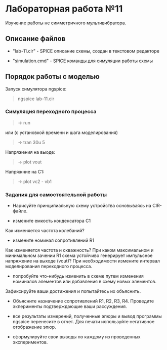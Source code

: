 # Лабораторная работа №11
Изучение работы не симметричного мультивибратора.

## Описание файлов

* "lab-11.cir" - SPICE описание схемы, cоздан в текстовом редакторе

* "simulation.cmd" - SPICE команды для симуляции работы схемы

## Порядок работы с моделью
Запуск симулятора ngspice:

> ngspice lab-11.cir

### Симуляция переходного процесса

> -> run

или (с установкой времени и шага моделирования)

> -> tran 30u 5

Напряжения на выоде:

> -> plot vout

Напряжние на C1:

> -> plot vc2 - vb1

### Задания для самостоятельной работы

* Нарисуйте принципиальную схему устройства основываясь на CIR-файле.

* измените емкость конденсатора C1

Как изменяется частота колебаний?

* измените номинал сопротивлений R1

Как изменяется частота и скважность?
При каком максимальном и минимальном зачении R1 схема
устойчиво генерирует импульсное напряжение на выходе (vout)?
При необходимости измените интервал моделирования переходного процесса.

* попробуйте что-нибудь изменить в схеме путем изменения номиналов элементов
или добавления в схему новых элементов.

Зафиксируйте ваши достижения и попытайтесь их объяснить.

* Объясните назначение сопротивлений R1, R2, R3, R4.
Проведите экперименты подтверждающие ваши рассуждения.

* все результаты измерений, полученные эпюры и вывод программы ngspice
перенесите в отчет. Для печати используйте негативное отображение эпюр.

* сформулируйте свои выводы по каждому из проведенных экспериментов.



